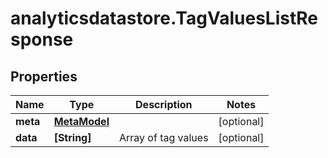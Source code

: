 # analyticsdatastore.TagValuesListResponse

## Properties

Name | Type | Description | Notes
------------ | ------------- | ------------- | -------------
**meta** | [**MetaModel**](MetaModel.md) |  | [optional] 
**data** | **[String]** | Array of tag values | [optional] 


